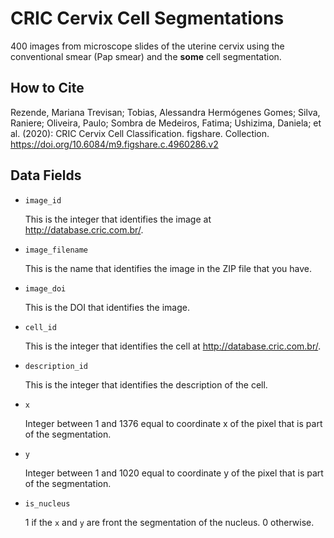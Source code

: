 # CRIC Cervix Cell Segmentations

400 images from microscope slides of the uterine cervix using the conventional smear (Pap smear) and the **some** cell segmentation.

## How to Cite

Rezende, Mariana Trevisan; Tobias, Alessandra Hermógenes Gomes; Silva, Raniere; Oliveira, Paulo; Sombra de Medeiros, Fatima; Ushizima, Daniela; et al. (2020): CRIC Cervix Cell Classification. figshare. Collection. https://doi.org/10.6084/m9.figshare.c.4960286.v2

## Data Fields

- `image_id`

  This is the integer that identifies the image at http://database.cric.com.br/.
- `image_filename`

  This is the name that identifies the image in the ZIP file that you have.
- `image_doi`

  This is the DOI that identifies the image.
- `cell_id`

  This is the integer that identifies the cell at http://database.cric.com.br/.
- `description_id`

  This is the integer that identifies the description of the cell.
- `x`

  Integer between 1 and 1376 equal to coordinate x of the pixel that is part of the segmentation.
- `y`

  Integer between 1 and 1020 equal to coordinate y of the pixel that is part of the segmentation.
- `is_nucleus`

   1 if the `x` and `y` are front the segmentation of the nucleus. 0 otherwise.